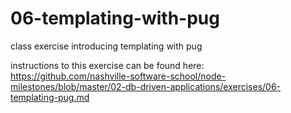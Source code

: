 # 06-templating-with-pug
class exercise introducing templating with pug

instructions to this exercise can be found here: https://github.com/nashville-software-school/node-milestones/blob/master/02-db-driven-applications/exercises/06-templating-pug.md
